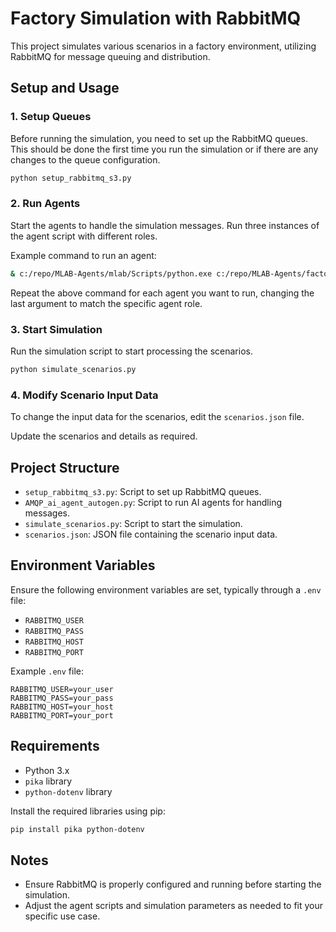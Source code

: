 # Factory Simulation with RabbitMQ

This project simulates various scenarios in a factory environment, utilizing RabbitMQ for message queuing and distribution.

## Setup and Usage

### 1. Setup Queues

Before running the simulation, you need to set up the RabbitMQ queues. This should be done the first time you run the simulation or if there are any changes to the queue configuration.

```sh
python setup_rabbitmq_s3.py
```

### 2. Run Agents

Start the agents to handle the simulation messages. Run three instances of the agent script with different roles.

Example command to run an agent:

```sh
& c:/repo/MLAB-Agents/mlab/Scripts/python.exe c:/repo/MLAB-Agents/factory_simulation3/AMQP_ai_agent_autogen.py assembly
```

Repeat the above command for each agent you want to run, changing the last argument to match the specific agent role.

### 3. Start Simulation

Run the simulation script to start processing the scenarios.

```sh
python simulate_scenarios.py
```

### 4. Modify Scenario Input Data

To change the input data for the scenarios, edit the `scenarios.json` file.


Update the scenarios and details as required.

## Project Structure

- `setup_rabbitmq_s3.py`: Script to set up RabbitMQ queues.
- `AMQP_ai_agent_autogen.py`: Script to run AI agents for handling messages.
- `simulate_scenarios.py`: Script to start the simulation.
- `scenarios.json`: JSON file containing the scenario input data.

## Environment Variables

Ensure the following environment variables are set, typically through a `.env` file:

- `RABBITMQ_USER`
- `RABBITMQ_PASS`
- `RABBITMQ_HOST`
- `RABBITMQ_PORT`

Example `.env` file:

```
RABBITMQ_USER=your_user
RABBITMQ_PASS=your_pass
RABBITMQ_HOST=your_host
RABBITMQ_PORT=your_port
```

## Requirements

- Python 3.x
- `pika` library
- `python-dotenv` library

Install the required libraries using pip:

```sh
pip install pika python-dotenv
```

## Notes

- Ensure RabbitMQ is properly configured and running before starting the simulation.
- Adjust the agent scripts and simulation parameters as needed to fit your specific use case.
